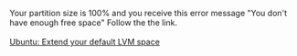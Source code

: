 Your partition size is 100% and you receive this error message "You don't have enough free space" Follow the the link.</br> </br>
[Ubuntu: Extend your default LVM space](https://packetpushers.net/ubuntu-extend-your-default-lvm-space/)
